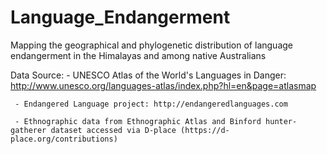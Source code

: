 # Language_Endangerment
Mapping the geographical and phylogenetic distribution of language endangerment in the Himalayas and among native Australians

Data Source: 
     - UNESCO Atlas of  the World's Languages in Danger: http://www.unesco.org/languages-atlas/index.php?hl=en&page=atlasmap
     
     - Endangered Language project: http://endangeredlanguages.com
     
     - Ethnographic data from Ethnographic Atlas and Binford hunter-gatherer dataset accessed via D-place (https://d-place.org/contributions)

